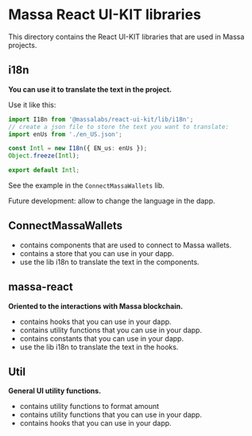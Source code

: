 # Massa React UI-KIT libraries

This directory contains the React UI-KIT libraries that are used in Massa projects.

## i18n

**You can use it to translate the text in the project.**

Use it like this:

```typescript
import I18n from '@massalabs/react-ui-kit/lib/i18n';
// create a json file to store the text you want to translate:
import enUs from './en_US.json';

const Intl = new I18n({ EN_us: enUs });
Object.freeze(Intl);

export default Intl;
```

See the example in the `ConnectMassaWallets` lib.

Future development: allow to change the language in the dapp.

## ConnectMassaWallets

- contains components that are used to connect to Massa wallets.
- contains a store that you can use in your dapp.
- use the lib i18n to translate the text in the components.

## massa-react

**Oriented to the interactions with Massa blockchain.**

- contains hooks that you can use in your dapp.
- contains utility functions that you can use in your dapp.
- contains constants that you can use in your dapp.
- use the lib i18n to translate the text in the hooks.

## Util

**General UI utility functions.**

- contains utility functions to format amount
- contains utility functions that you can use in your dapp.
- contains hooks that you can use in your dapp.
